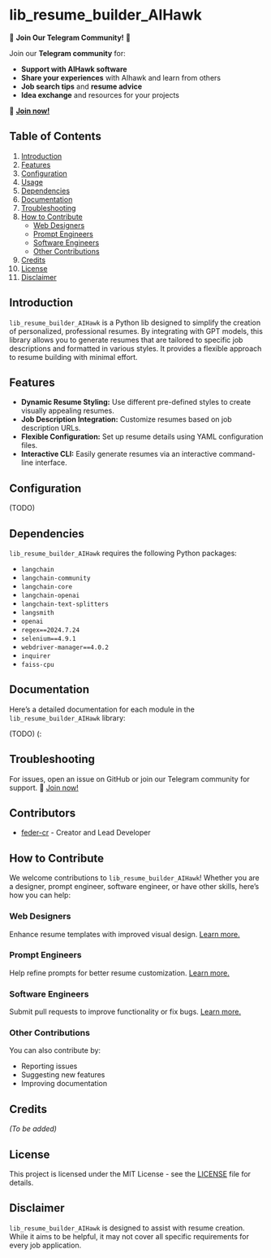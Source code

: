 # lib_resume_builder_AIHawk

🚀 **Join Our Telegram Community!** 🚀

Join our **Telegram community** for:
- **Support with AIHawk software**
- **Share your experiences** with AIhawk and learn from others
- **Job search tips** and **resume advice**
- **Idea exchange** and resources for your projects

📲 **[Join now!](https://t.me/AIhawkCommunity)**

## Table of Contents

1. [Introduction](#introduction)
2. [Features](#features)
3. [Configuration](#configuration)
4. [Usage](#usage)
5. [Dependencies](#dependencies)
6. [Documentation](#documentation)
8. [Troubleshooting](#troubleshooting)
9. [How to Contribute](#how-to-contribute)
   - [Web Designers](#web-designers)
   - [Prompt Engineers](#prompt-engineers)
   - [Software Engineers](#software-engineers)
   - [Other Contributions](#other-contributions)
10. [Credits](#credits)
11. [License](#license)
12. [Disclaimer](#disclaimer)

## Introduction

`lib_resume_builder_AIHawk` is a Python lib designed to simplify the creation of personalized, professional resumes. By integrating with GPT models, this library allows you to generate resumes that are tailored to specific job descriptions and formatted in various styles. It provides a flexible approach to resume building with minimal effort.

## Features

- **Dynamic Resume Styling:** Use different pre-defined styles to create visually appealing resumes.
- **Job Description Integration:** Customize resumes based on job description URLs.
- **Flexible Configuration:** Set up resume details using YAML configuration files.
- **Interactive CLI:** Easily generate resumes via an interactive command-line interface.

## Configuration

(TODO)

## Dependencies

`lib_resume_builder_AIHawk` requires the following Python packages:

- `langchain`
- `langchain-community`
- `langchain-core`
- `langchain-openai`
- `langchain-text-splitters`
- `langsmith`
- `openai`
- `regex==2024.7.24`
- `selenium==4.9.1`
- `webdriver-manager==4.0.2`
- `inquirer`
- `faiss-cpu`


## Documentation

Here’s a detailed documentation for each module in the `lib_resume_builder_AIHawk` library:

(TODO) (:


## Troubleshooting

For issues, open an issue on GitHub or join our Telegram community for support.
📲 [Join now!](https://t.me/AIhawkCommunity)

## Contributors

- [feder-cr](https://github.com/feder-cr) - Creator and Lead Developer

## How to Contribute

We welcome contributions to `lib_resume_builder_AIHawk`! Whether you are a designer, prompt engineer, software engineer, or have other skills, here’s how you can help:

### Web Designers

Enhance resume templates with improved visual design. [Learn more.](how_to_contribute/web_designer.md)

### Prompt Engineers

Help refine prompts for better resume customization. [Learn more.](how_to_contribute/prompt_engineer.md)

### Software Engineers

Submit pull requests to improve functionality or fix bugs. [Learn more.](https://docs.github.com/en/get-started/exploring-projects-on-github/contributing-to-a-project)

### Other Contributions

You can also contribute by:
- Reporting issues
- Suggesting new features
- Improving documentation

## Credits

*(To be added)*

## License

This project is licensed under the MIT License - see the [LICENSE](LICENSE) file for details.

## Disclaimer

`lib_resume_builder_AIHawk` is designed to assist with resume creation. While it aims to be helpful, it may not cover all specific requirements for every job application.
